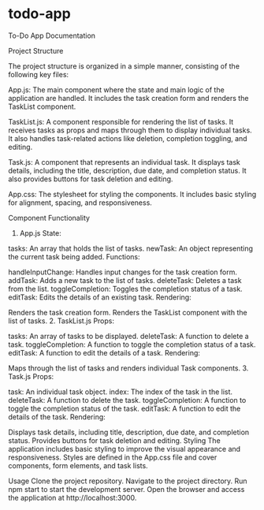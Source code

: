# todo-app
To-Do App Documentation

Project Structure

The project structure is organized in a simple manner, consisting of the following key files:

App.js: The main component where the state and main logic of the application are handled. It includes the task creation form and renders the TaskList component.

TaskList.js: A component responsible for rendering the list of tasks. It receives tasks as props and maps through them to display individual tasks. It also handles task-related actions like deletion, completion toggling, and editing.

Task.js: A component that represents an individual task. It displays task details, including the title, description, due date, and completion status. It also provides buttons for task deletion and editing.

App.css: The stylesheet for styling the components. It includes basic styling for alignment, spacing, and responsiveness.

Component Functionality
1. App.js
State:

tasks: An array that holds the list of tasks.
newTask: An object representing the current task being added.
Functions:

handleInputChange: Handles input changes for the task creation form.
addTask: Adds a new task to the list of tasks.
deleteTask: Deletes a task from the list.
toggleCompletion: Toggles the completion status of a task.
editTask: Edits the details of an existing task.
Rendering:

Renders the task creation form.
Renders the TaskList component with the list of tasks.
2. TaskList.js
Props:

tasks: An array of tasks to be displayed.
deleteTask: A function to delete a task.
toggleCompletion: A function to toggle the completion status of a task.
editTask: A function to edit the details of a task.
Rendering:

Maps through the list of tasks and renders individual Task components.
3. Task.js
Props:

task: An individual task object.
index: The index of the task in the list.
deleteTask: A function to delete the task.
toggleCompletion: A function to toggle the completion status of the task.
editTask: A function to edit the details of the task.
Rendering:

Displays task details, including title, description, due date, and completion status.
Provides buttons for task deletion and editing.
Styling
The application includes basic styling to improve the visual appearance and responsiveness. Styles are defined in the App.css file and cover components, form elements, and task lists.

Usage
Clone the project repository.
Navigate to the project directory.
Run npm start to start the development server.
Open the browser and access the application at http://localhost:3000.
